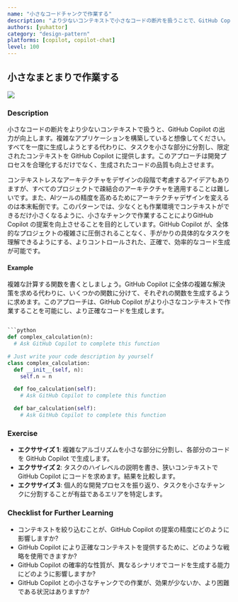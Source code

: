 ```yaml
---
name: "小さなコードチャンクで作業する"
description: "より少ないコンテキストで小さなコードの断片を扱うことで、GitHub Copilot の出力の品質が向上します。"
authors: [yuhattor] 
category: "design-pattern"
platforms: [copilot, copilot-chat]
level: 100
---
```


## 小さなまとまりで作業する

<img src="https://img.shields.io/badge/Lv2-Practically_Viable_Pattern-green">

### Description

小さなコードの断片をより少ないコンテキストで扱うと、GitHub Copilot の出力が向上します。複雑なアプリケーションを構築していると想像してください。すべてを一度に生成しようとする代わりに、タスクを小さな部分に分割し、限定されたコンテキストを GitHub Copilot に提供します。このアプローチは開発プロセスを合理化するだけでなく、生成されたコードの品質も向上させます。

コンテキストレスなアーキテクチャをデザインの段階で考慮するアイデアもありますが、すべてのプロジェクトで疎結合のアーキテクチャを適用することは難しいです。また、AIツールの精度を高めるためにアーキテクチャデザインを変えるのは本末転倒です。このパターンでは、少なくとも作業環境でコンテキストができるだけ小さくなるように、小さなチャンクで作業することによりGitHub Copilot の提案を向上させることを目的としています。GitHub Copilot が、全体的なプロジェクトの複雑さに圧倒されることなく、手がかりの具体的なタスクを理解できるようにする、よりコントロールされた、正確で、効率的なコード生成が可能です。

#### Example

複雑な計算する関数を書くとしましょう。GitHub Copilot に全体の複雑な解決策を求める代わりに、いくつかの関数に分けて、それぞれの関数を生成するように求めます。このアプローチは、GitHub Copilot がより小さなコンテキストで作業することを可能にし、より正確なコードを生成します。

```python

```python
def complex_calculation(n):
  # Ask GitHub Copilot to complete this function
```

```python
# Just write your code description by yourself
class complex_calculation:
  def __init__(self, n):
    self.n = n

  def foo_calculation(self):
    # Ask GitHub Copilot to complete this function

  def bar_calculation(self):
    # Ask GitHub Copilot to complete this function
```

### Exercise

- **エクササイズ 1**: 複雑なアルゴリズムを小さな部分に分割し、各部分のコードを GitHub Copilot で生成します。
- **エクササイズ 2**: タスクのハイレベルの説明を書き、狭いコンテキストで GitHub Copilot にコードを求めます。結果を比較します。
- **エクササイズ 3**: 個人的な開発プロセスを振り返り、タスクを小さなチャンクに分割することが有益であるエリアを特定します。

### Checklist for Further Learning

- コンテキストを絞り込むことが、GitHub Copilot の提案の精度にどのように影響しますか?
- GitHub Copilot により正確なコンテキストを提供するために、どのような戦略を使用できますか?
- GitHub Copilot の確率的な性質が、異なるシナリオでコードを生成する能力にどのように影響しますか?
- GitHub Copilot との小さなチャンクでの作業が、効果が少ないか、より困難である状況はありますか?
